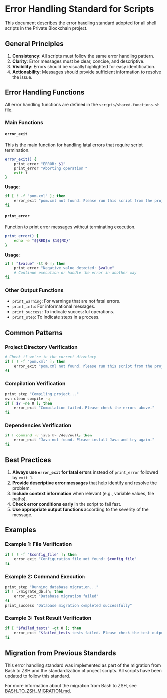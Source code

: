 # Error Handling Standard for Scripts

This document describes the error handling standard adopted for all shell scripts in the Private Blockchain project.

## General Principles

1. **Consistency**: All scripts must follow the same error handling pattern.
2. **Clarity**: Error messages must be clear, concise, and descriptive.
3. **Visibility**: Errors should be visually highlighted for easy identification.
4. **Actionability**: Messages should provide sufficient information to resolve the issue.

## Error Handling Functions

All error handling functions are defined in the `scripts/shared-functions.sh` file.

### Main Functions

#### `error_exit`

This is the main function for handling fatal errors that require script termination.

```bash
error_exit() {
    print_error "ERROR: $1"
    print_error "Aborting operation."
    exit 1
}
```

**Usage**:
```bash
if [ ! -f "pom.xml" ]; then
    error_exit "pom.xml not found. Please run this script from the project root directory."
fi
```

#### `print_error`

Function to print error messages without terminating execution.

```bash
print_error() {
    echo -e "${RED}❌ $1${NC}"
}
```

**Usage**:
```bash
if [ "$value" -lt 0 ]; then
    print_error "Negative value detected: $value"
    # Continue execution or handle the error in another way
fi
```

### Other Output Functions

- `print_warning`: For warnings that are not fatal errors.
- `print_info`: For informational messages.
- `print_success`: To indicate successful operations.
- `print_step`: To indicate steps in a process.

## Common Patterns

### Project Directory Verification

```bash
# Check if we're in the correct directory
if [ ! -f "pom.xml" ]; then
    error_exit "pom.xml not found. Please run this script from the project root directory."
fi
```

### Compilation Verification

```bash
print_step "Compiling project..."
mvn clean compile -q
if [ $? -ne 0 ]; then
    error_exit "Compilation failed. Please check the errors above."
fi
```

### Dependencies Verification

```bash
if ! command -v java &> /dev/null; then
    error_exit "Java not found. Please install Java and try again."
fi
```

## Best Practices

1. **Always use `error_exit` for fatal errors** instead of `print_error` followed by `exit 1`.
2. **Provide descriptive error messages** that help identify and resolve the problem.
3. **Include context information** when relevant (e.g., variable values, file paths).
4. **Check error conditions early** in the script to fail fast.
5. **Use appropriate output functions** according to the severity of the message.

## Examples

### Example 1: File Verification

```bash
if [ ! -f "$config_file" ]; then
    error_exit "Configuration file not found: $config_file"
fi
```

### Example 2: Command Execution

```bash
print_step "Running database migration..."
if ! ./migrate_db.sh; then
    error_exit "Database migration failed"
fi
print_success "Database migration completed successfully"
```

### Example 3: Test Result Verification

```bash
if [ "$failed_tests" -gt 0 ]; then
    error_exit "$failed_tests tests failed. Please check the test output for details."
fi
```

## Migration from Previous Standards

This error handling standard was implemented as part of the migration from Bash to ZSH and the standardization of project scripts. All scripts have been updated to follow this standard.

For more information about the migration from Bash to ZSH, see [BASH_TO_ZSH_MIGRATION.md](BASH_TO_ZSH_MIGRATION.md).
